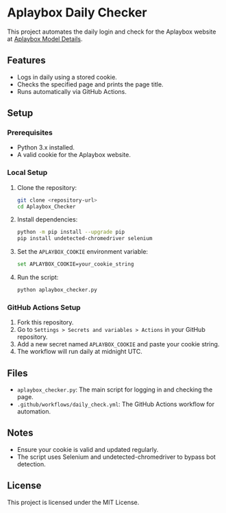 # Aplaybox Daily Checker

This project automates the daily login and check for the Aplaybox website at [Aplaybox Model Details](https://www.aplaybox.com/details/model/xfyv7yIWHaxH).

## Features
- Logs in daily using a stored cookie.
- Checks the specified page and prints the page title.
- Runs automatically via GitHub Actions.

## Setup

### Prerequisites
- Python 3.x installed.
- A valid cookie for the Aplaybox website.

### Local Setup
1. Clone the repository:
   ```bash
   git clone <repository-url>
   cd Aplaybox_Checker
   ```
2. Install dependencies:
   ```bash
   python -m pip install --upgrade pip
   pip install undetected-chromedriver selenium
   ```
3. Set the `APLAYBOX_COOKIE` environment variable:
   ```bash
   set APLAYBOX_COOKIE=your_cookie_string
   ```
4. Run the script:
   ```bash
   python aplaybox_checker.py
   ```

### GitHub Actions Setup
1. Fork this repository.
2. Go to `Settings > Secrets and variables > Actions` in your GitHub repository.
3. Add a new secret named `APLAYBOX_COOKIE` and paste your cookie string.
4. The workflow will run daily at midnight UTC.

## Files
- `aplaybox_checker.py`: The main script for logging in and checking the page.
- `.github/workflows/daily_check.yml`: The GitHub Actions workflow for automation.

## Notes
- Ensure your cookie is valid and updated regularly.
- The script uses Selenium and undetected-chromedriver to bypass bot detection.

## License
This project is licensed under the MIT License.